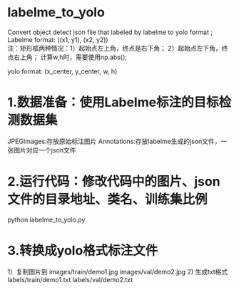 # labelme_to_yolo
Convert object detect  json file that labeled by labelme  to yolo format
;
Labelme format: ((x1, y1), (x2, y2))     
注：矩形框两种情况：1）起始点左上角，终点是右下角； 2）起始点左下角，终点右上角； 计算w,h时，需要使用np.abs();

yolo format: (x_center, y_center, w, h)

# 1.数据准备：使用Labelme标注的目标检测数据集

  JPEGImages:存放原始标注图片
  Annotations:存放labelme生成的json文件，一张图片对应一个json文件  
  
# 2.运行代码：修改代码中的图片、json文件的目录地址、类名、训练集比例  

  python labelme_to_yolo.py
  
# 3.转换成yolo格式标注文件

  1）复制图片到   images/train/demo1.jpg
                 images/val/demo2.jpg
  2) 生成txt格式  labels/train/demo1.txt
                 labels/val/demo2.txt
                 

